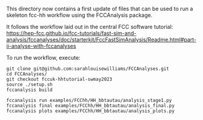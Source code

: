 
This directory now contains a first update of files that can be used to run a skeleton fcc-hh workflow using the FCCAnalysis package.

It follows the workflow laid out in the central FCC software tutorial: https://hep-fcc.github.io/fcc-tutorials/fast-sim-and-analysis/fccanalyses/doc/starterkit/FccFastSimAnalysis/Readme.html#part-ii-analyse-with-fccanalyses

To run the workflow, execute:

```
git clone git@github.com:sarahlouisewilliams/FCCAnalyses.git
cd FCCAnalyses/
git checkout fccuk-hhtutorial-swmay2023
source ./setup.sh 
fccanalysis build

fccanalysis run examples/FCChh/HH_bbtautau/analysis_stage1.py
fccanalysis final examples/FCChh/HH_bbtautau/analysis_final.py 
fccanalysis plots examples/FCChh/HH_bbtautau/analysis_plots.py
```
